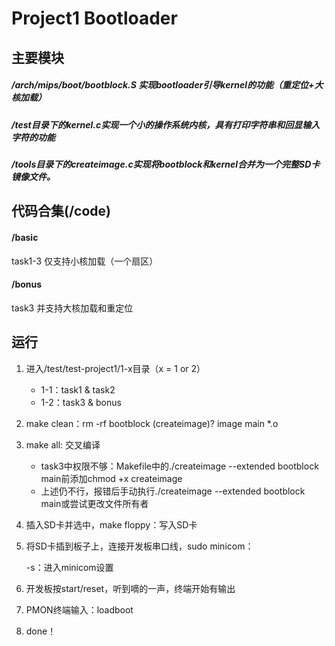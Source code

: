 # Project1 Bootloader

## 主要模块

##### /arch/mips/boot/bootblock.S 实现bootloader引导kernel的功能（重定位+大核加载）

##### /test目录下的kernel.c实现一个小的操作系统内核，具有打印字符串和回显输入字符的功能

##### /tools目录下的createimage.c实现将bootblock和kernel合并为一个完整SD卡镜像文件。

## 代码合集(/code)

#### /basic 

task1-3 仅支持小核加载（一个扇区）

#### /bonus

task3 并支持大核加载和重定位

## 运行

1. 进入/test/test-project1/1-x目录（x = 1 or 2）

   - 1-1：task1 & task2
   - 1-2：task3 & bonus

2. make clean：rm -rf bootblock (createimage)? image main *.o

3. make all: 交叉编译

   - task3中权限不够：Makefile中的./createimage --extended bootblock main前添加chmod +x createimage
   - 上述仍不行，报错后手动执行./createimage --extended bootblock main或尝试更改文件所有者

4. 插入SD卡并选中，make floppy：写入SD卡

5. 将SD卡插到板子上，连接开发板串口线，sudo minicom：

   -s：进入minicom设置

6. 开发板按start/reset，听到嘀的一声，终端开始有输出

7. PMON终端输入：loadboot

8. done！

